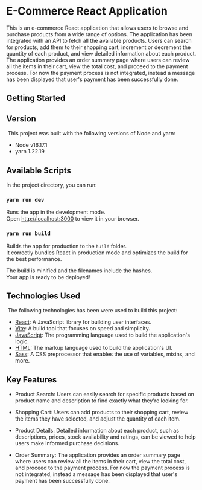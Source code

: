# E-Commerce React Application

This is an e-commerce React application that allows users to browse and purchase products from a wide range of options. The application has been integrated with an API to fetch all the available products. Users can search for products, add them to their shopping cart, increment or decrement the quantity of each product, and view detailed information about each product. The application provides an order summary page where users can review all the items in their cart, view the total cost, and proceed to the payment process. For now the payment process is not integrated, instead a message has been displayed that user's payment has been successfully done.

## Getting Started​

## Version
​
This project was built with the following versions of Node and yarn:​

- Node v16.17.1
- yarn 1.22.19

## Available Scripts

In the project directory, you can run:

### `yarn run dev`

Runs the app in the development mode.\
Open [http://localhost:3000](http://localhost:3000) to view it in your browser.

### `yarn run build`

Builds the app for production to the `build` folder.\
It correctly bundles React in production mode and optimizes the build for the best performance.

The build is minified and the filenames include the hashes.\
Your app is ready to be deployed!

## Technologies Used

​
The following technologies has been were used to build this project:​

- [React](https://reactjs.org/): A JavaScript library for building user interfaces.
  ​
- [Vite](https://vitejs.dev/): A build tool that focuses on speed and simplicity.
  ​
- [JavaScript](https://developer.mozilla.org/en-US/docs/Web/JavaScript): The programming language used to build the application's logic.
  ​
- [HTML](https://developer.mozilla.org/en-US/docs/Web/HTML): The markup language used to build the application's UI.
  ​​
- [Sass](https://sass-lang.com/): A CSS preprocessor that enables the use of variables, mixins, and more.

## Key Features

- Product Search: Users can easily search for specific products based on product name and description to find exactly what they're looking for.

- Shopping Cart: Users can add products to their shopping cart, review the items they have selected, and adjust the quantity of each item.

- Product Details: Detailed information about each product, such as descriptions, prices, stock availability and ratings, can be viewed to help users make informed purchase decisions.

- Order Summary: The application provides an order summary page where users can review all the items in their cart, view the total cost, and proceed to the payment process. For now the payment process is not integrated, instead a message has been displayed that user's payment has been successfully done.

